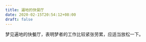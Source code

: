 ```yaml
---
title: 遍地的快餐厅
date: 2020-02-15T20:54:12+08:00
draft: false
---
```


梦见遍地的快餐厅，表明梦者的工作比较紧张劳累，应适当放松一下。

